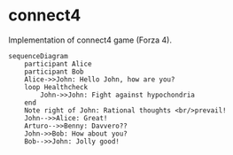 # connect4
Implementation of connect4 game (Forza 4).

```mermaid
sequenceDiagram
    participant Alice
    participant Bob
    Alice->>John: Hello John, how are you?
    loop Healthcheck
        John->>John: Fight against hypochondria
    end
    Note right of John: Rational thoughts <br/>prevail!
    John-->>Alice: Great!
    Arturo-->>Benny: Davvero??
    John->>Bob: How about you?
    Bob-->>John: Jolly good!
```

